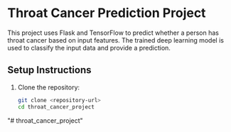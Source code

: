 # Throat Cancer Prediction Project

This project uses Flask and TensorFlow to predict whether a person has throat cancer based on input features. The trained deep learning model is used to classify the input data and provide a prediction.

## Setup Instructions

1. Clone the repository:
   ```bash
   git clone <repository-url>
   cd throat_cancer_project
"# throat_cancer_project" 
